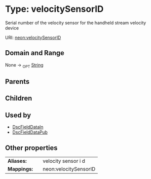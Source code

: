 
# Type: velocitySensorID


Serial number of the velocity sensor for the handheld stream velocity device

URI: [neon:velocitySensorID](https://data.neonscience.org/velocitySensorID)


## Domain and Range

None ->  <sub>OPT</sub> [String](types/String.md)

## Parents


## Children


## Used by

 * [DscFieldDataIn](DscFieldDataIn.md)
 * [DscFieldDataPub](DscFieldDataPub.md)

## Other properties

|  |  |  |
| --- | --- | --- |
| **Aliases:** | | velocity sensor i d |
| **Mappings:** | | neon:velocitySensorID |

